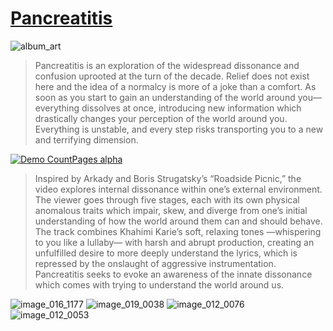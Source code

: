 # [Pancreatitis](https://open.spotify.com/track/37JIUUxBn3MYMayMmeR7pR?si=0180baf60edc4238)
![album_art](https://user-images.githubusercontent.com/67815957/167315915-f8f761fe-118f-4af2-9b99-71519cc770d6.png)

>Pancreatitis is an exploration of the widespread dissonance and confusion uprooted at the turn of the decade. Relief does not exist here and the idea of a normalcy is more of a joke than a comfort. As soon as you start to gain an understanding of the world around you— everything dissolves at once, introducing new information which drastically changes your perception of the world around you. Everything is unstable, and every step risks transporting you to a new and terrifying dimension.
	

[![Demo CountPages alpha](https://user-images.githubusercontent.com/67815957/167315961-7d4ce6f0-fa84-4926-bf16-f810a64d09ed.gif)](https://youtu.be/cOEzZNGETUo)

>Inspired by Arkady and Boris Strugatsky’s “Roadside Picnic,” the video explores internal dissonance within one’s external environment. The viewer goes through five stages, each with its own physical anomalous traits which impair, skew, and diverge from one’s initial understanding of how the world around them can and should behave. The track combines Khahimi Karie’s soft, relaxing tones —whispering to you like a lullaby— with harsh and abrupt production, creating an unfulfilled desire to more deeply understand the lyrics, which is repressed by the onslaught of aggressive instrumentation. Pancreatitis seeks to evoke an awareness of the innate dissonance which comes with trying to understand the world around us.


![image_016_1177](https://user-images.githubusercontent.com/67815957/167319351-43d2446a-469f-481f-bc64-b032ea14cfee.jpg)
![image_019_0038](https://user-images.githubusercontent.com/67815957/167319357-5bdadd7b-4da5-4f78-b9eb-2302f573965f.jpg)
![image_012_0076](https://user-images.githubusercontent.com/67815957/167319359-328be004-d3b5-4ca9-ab42-29f8124a2cb4.jpg)
![image_012_0053](https://user-images.githubusercontent.com/67815957/167319361-6a99ffbe-1bbb-472d-85c2-453189b4c8c9.jpg)
